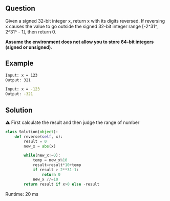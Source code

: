 ## Question
Given a signed 32-bit integer x, return x with its digits reversed. If reversing x causes the value to go outside the signed 32-bit integer range [-2^31^, 2^31^ - 1], then return 0.

**Assume the environment does not allow you to store 64-bit integers (signed or unsigned)**.

## Example
```bash
Input: x = 123
Output: 321

Input: x = -123
Output: -321
```

## Solution
⚠️ First calculate the result and then judge the range of number
```python
class Solution(object):
    def reverse(self, x):
        result = 0
        new_x = abs(x)

        while(new_x!=0):
            temp = new_x%10
            result=result*10+temp 
            if result > 2**31-1:
                return 0
            new_x //=10
        return result if x>0 else -result
```
Runtime: 20 ms